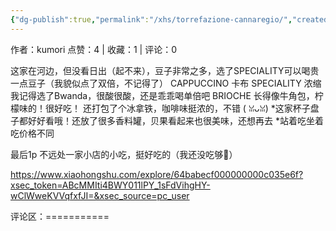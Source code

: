 ```yaml
---
{"dg-publish":true,"permalink":"/xhs/torrefazione-cannaregio/","created":"2025-03-17T22:03:49.461+08:00","updated":"2025-03-17T22:03:49.461+08:00"}
---
```


作者：kumori
点赞：4   |   收藏：1   |   评论：0

这家在河边，但没看日出（起不来），豆子非常之多，选了SPECIALITY可以喝贵一点豆子（我貌似点了双倍，不记得了）
CAPPUCCINO 卡布
SPECIALITY 浓缩 我记得选了Bwanda，很酸很酸，还是乖乖喝单倍吧
BRIOCHE 长得像牛角包，柠檬味的！很好吃！
还打包了个冰拿铁，咖啡味挺浓的，不错 ( ꈍᴗꈍ)
*这家杯子盘子都好好看哦！还放了很多香料罐，贝果看起来也很美味，还想再去
*站着吃坐着吃价格不同
	
最后1p 不远处一家小店的小吃，挺好吃的（我还没吃够🥹）

https://www.xiaohongshu.com/explore/64babecf000000000c035e6f?xsec_token=ABcMMIti4BWY011lPY_1sFdVihgHY-wClWweKVVqfxfJI=&xsec_source=pc_user

评论区：===========

